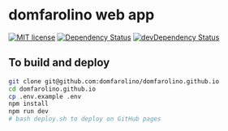 # domfarolino web app

[![MIT license](http://img.shields.io/badge/license-MIT-brightgreen.svg)](http://opensource.org/licenses/MIT)
[![Dependency Status](https://david-dm.org/domfarolino/domfarolino.github.io.svg)](https://david-dm.org/domfarolino/domfarolino.github.io)
[![devDependency Status](https://david-dm.org/domfarolino/domfarolino.github.io/dev-status.svg)](https://david-dm.org/domfarolino/domfarolino.github.io#info=devDependencies)

## To build and deploy

```sh
git clone git@github.com:domfarolino/domfarolino.github.io
cd domfarolino.github.io
cp .env.example .env
npm install
npm run dev
# bash deploy.sh to deploy on GitHub pages
```
